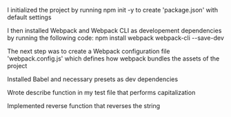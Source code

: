 
I initialized the project by running npm init -y to create 'package.json' with default settings

I then installed Webpack and Webpack CLI as developement dependencies by running the following code: npm install webpack webpack-cli --save-dev

The next step was to create a Webpack configuration file 'webpack.config.js' which defines how webpack bundles the assets of the project

Installed Babel and necessary presets as dev dependencies

Wrote describe function in my test file that performs capitalization

Implemented reverse function that reverses the string 
